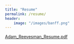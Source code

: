 ```yaml
---
title: "Resume"
permalink: /resume/
header:
    image: "/images/banff.png"
---
```


[Adam_Reevesman_Resume.pdf](https://drive.google.com/file/d/137DS03Vnfcx88JGU6RR3gHOWR6j3rQls/view?usp=sharing)
